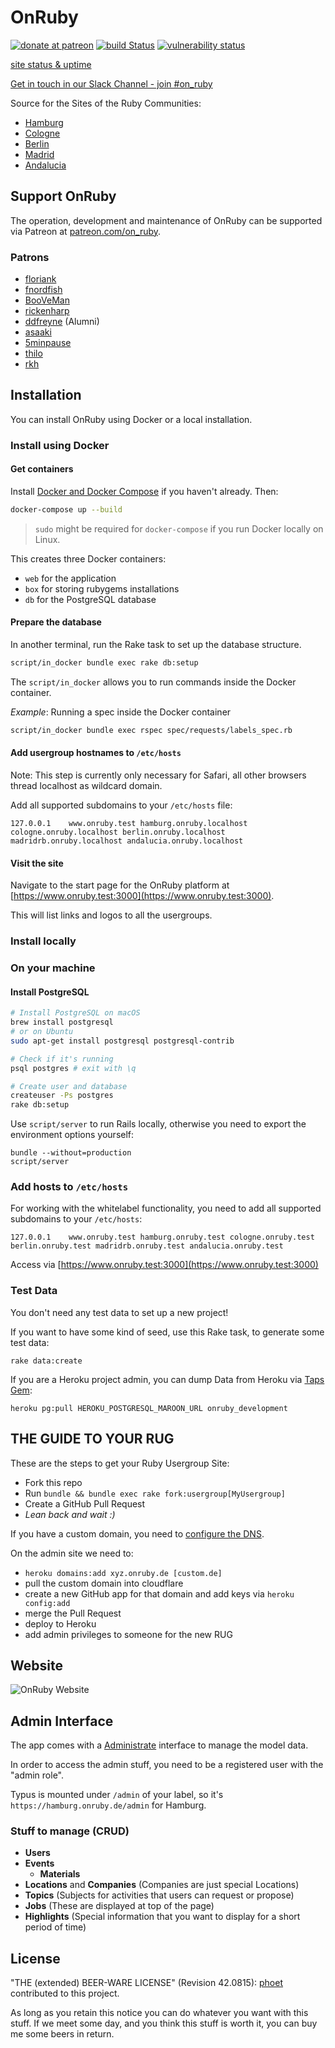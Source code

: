 # OnRuby

[![donate at patreon](https://img.shields.io/badge/patreon-donate-green.svg)](https://www.patreon.com/on_ruby)
[![build Status](https://github.com/phoet/on_ruby/workflows/build/badge.svg)](https://github.com/phoet/on_ruby/workflows/build/)
[![vulnerability status](https://hakiri.io/github/phoet/on_ruby/master.svg)](https://hakiri.io/github/phoet/on_ruby/master)

[site status & uptime](http://status.onruby.eu/)

[Get in touch in our Slack Channel - join #on_ruby](https://rubyberlin.herokuapp.com/)

Source for the Sites of the Ruby Communities:

* [Hamburg](https://hamburg.onruby.de)
* [Cologne](https://cologne.onruby.de)
* [Berlin](https://www.rug-b.de)
* [Madrid](https://madridrb.onruby.eu)
* [Andalucia](https://andalucia.onruby.eu)

## Support OnRuby

The operation, development and maintenance of OnRuby can be supported via Patreon at [patreon.com/on_ruby](https://www.patreon.com/on_ruby).

### Patrons

* [floriank](https://github.com/floriank)
* [fnordfish](https://github.com/fnordfish)
* [BooVeMan](https://github.com/booveman)
* [rickenharp](https://github.com/rickenharp)
* [ddfreyne](https://github.com/ddfreyne) (Alumni)
* [asaaki](https://github.com/asaaki)
* [5minpause](https://github.com/5minpause)
* [thilo](https://github.com/thilo)
* [rkh](https://github.com/rkh)

## Installation

You can install OnRuby using Docker or a local installation.

### Install using Docker

#### Get containers

Install [Docker and Docker Compose](https://docs.docker.com/compose/install/)
if you haven't already. Then:

```sh
docker-compose up --build
```

> `sudo` might be required for `docker-compose` if you run Docker locally on Linux.

This creates three Docker containers:

- `web` for the application
- `box` for storing rubygems installations
- `db` for the PostgreSQL database

#### Prepare the database

In another terminal, run the Rake task to set up the database structure.

```sh
script/in_docker bundle exec rake db:setup
```

The `script/in_docker` allows you to run commands inside the Docker
container.

*Example*: Running a spec inside the Docker container

```sh
script/in_docker bundle exec rspec spec/requests/labels_spec.rb
```

#### Add usergroup hostnames to `/etc/hosts`

Note: This step is currently only necessary for Safari, all other browsers thread localhost as wildcard domain.

Add all supported subdomains to your `/etc/hosts` file:

```
127.0.0.1    www.onruby.test hamburg.onruby.localhost cologne.onruby.localhost berlin.onruby.localhost madridrb.onruby.localhost andalucia.onruby.localhost
```

#### Visit the site

Navigate to the start page for the OnRuby platform at
[https://www.onruby.test:3000](https://www.onruby.test:3000).

This will list links and logos to all the usergroups.

### Install locally

### On your machine

#### Install PostgreSQL

```sh
# Install PostgreSQL on macOS
brew install postgresql
# or on Ubuntu
sudo apt-get install postgresql postgresql-contrib

# Check if it's running
psql postgres # exit with \q

# Create user and database
createuser -Ps postgres
rake db:setup
```

Use `script/server` to run Rails locally, otherwise you need to export the
environment options yourself:

    bundle --without=production
    script/server

### Add hosts to `/etc/hosts`

For working with the whitelabel functionality, you need to add all supported
subdomains to your `/etc/hosts`:

```
127.0.0.1    www.onruby.test hamburg.onruby.test cologne.onruby.test berlin.onruby.test madridrb.onruby.test andalucia.onruby.test
```

Access via [https://www.onruby.test:3000](https://www.onruby.test:3000)

### Test Data

You don't need any test data to set up a new project!

If you want to have some kind of seed, use this Rake task, to generate some
test data:

    rake data:create

If you are a Heroku project admin, you can dump Data from Heroku via [Taps
Gem](https://devcenter.heroku.com/articles/taps):

    heroku pg:pull HEROKU_POSTGRESQL_MAROON_URL onruby_development

## THE GUIDE TO YOUR RUG

These are the steps to get your Ruby Usergroup Site:

- Fork this repo
- Run `bundle && bundle exec rake fork:usergroup[MyUsergroup]`
- Create a GitHub Pull Request
- *Lean back and wait :)*

If you have a custom domain, you need to [configure the DNS](https://github.com/phoet/on_ruby/issues/360#issuecomment-459729483).

On the admin site we need to:

- `heroku domains:add xyz.onruby.de [custom.de]`
- pull the custom domain into cloudflare
- create a new GitHub app for that domain and add keys via `heroku config:add`
- merge the Pull Request
- deploy to Heroku
- add admin privileges to someone for the new RUG

## Website

![OnRuby Website](https://cl.ly/image/3U0S3b0T0F0x/Screen%20Shot%202014-01-07%20at%2014.16.44.png)

## Admin Interface

The app comes with a [Administrate](https://github.com/thoughtbot/administrate) interface to
manage the model data.

In order to access the admin stuff, you need to be a registered user with the
"admin role".

Typus is mounted under `/admin` of your label, so it's
`https://hamburg.onruby.de/admin` for Hamburg.

### Stuff to manage (CRUD)

- **Users**
- **Events**
    - **Materials**
- **Locations** and **Companies** (Companies are just special Locations)
- **Topics** (Subjects for activities that users can request or propose)
- **Jobs** (These are displayed at top of the page)
- **Highlights** (Special information that you want to display for a short period of time)

## License

"THE (extended) BEER-WARE LICENSE" (Revision 42.0815): [phoet](mailto:ps@nofail.de) contributed to this project.

As long as you retain this notice you can do whatever you want with this stuff.
If we meet some day, and you think this stuff is worth it, you can buy me some beers in return.
